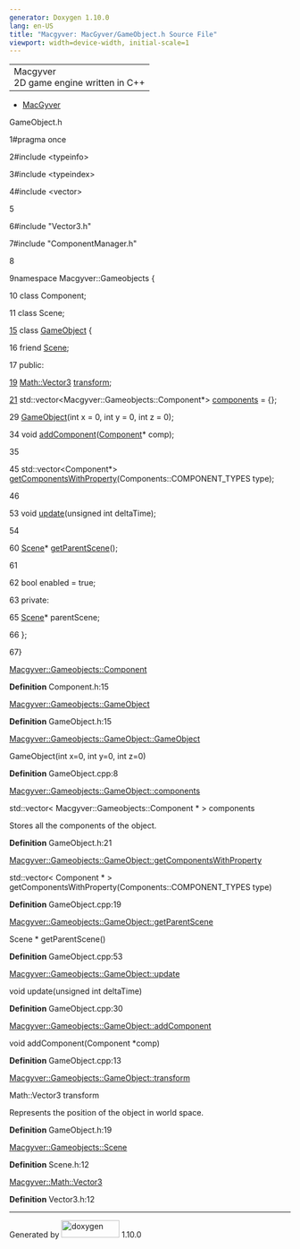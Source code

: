 ```yaml
---
generator: Doxygen 1.10.0
lang: en-US
title: "Macgyver: MacGyver/GameObject.h Source File"
viewport: width=device-width, initial-scale=1
---
```


<div id="top">

<div id="titlearea">

<table data-cellspacing="0" data-cellpadding="0">
<colgroup>
<col style="width: 100%" />
</colgroup>
<tbody>
<tr id="projectrow" class="odd">
<td id="projectalign"><div id="projectname">
Macgyver
</div>
<div id="projectbrief">
2D game engine written in C++
</div></td>
</tr>
</tbody>
</table>

</div>

<div id="main-nav">

</div>

<div id="nav-path" class="navpath">

- <a href="dir_e610925873bfe0bf19b07ca2b4f6d40b.html"
  class="el">MacGyver</a>

</div>

</div>

<div class="header">

<div class="headertitle">

<div class="title">

GameObject.h

</div>

</div>

</div>

<div class="contents">

<div class="fragment">

<div class="line">

<span id="l00001"></span><span class="lineno">
1</span><span class="preprocessor">\#pragma once</span>

</div>

<div class="line">

<span id="l00002"></span><span class="lineno">
2</span><span class="preprocessor">\#include \<typeinfo\></span>

</div>

<div class="line">

<span id="l00003"></span><span class="lineno">
3</span><span class="preprocessor">\#include \<typeindex\></span>

</div>

<div class="line">

<span id="l00004"></span><span class="lineno">
4</span><span class="preprocessor">\#include \<vector\></span>

</div>

<div class="line">

<span id="l00005"></span><span class="lineno"> 5</span>

</div>

<div class="line">

<span id="l00006"></span><span class="lineno">
6</span><span class="preprocessor">\#include "Vector3.h"</span>

</div>

<div class="line">

<span id="l00007"></span><span class="lineno">
7</span><span class="preprocessor">\#include "ComponentManager.h"</span>

</div>

<div class="line">

<span id="l00008"></span><span class="lineno"> 8</span>

</div>

<div class="line">

<span id="l00009"></span><span class="lineno">
9</span><span class="keyword">namespace </span>Macgyver::Gameobjects {

</div>

<div class="line">

<span id="l00010"></span><span class="lineno"> 10</span>
<span class="keyword">class </span>Component;

</div>

<div class="line">

<span id="l00011"></span><span class="lineno"> 11</span>
<span class="keyword">class </span>Scene;

</div>

<div id="foldopen00015" class="foldopen" data-start="{" end="};">

<div class="line">

<span id="l00015"></span><span class="lineno">
<a href="class_macgyver_1_1_gameobjects_1_1_game_object.html"
class="line">15</a></span> <span class="keyword">class
</span><a href="class_macgyver_1_1_gameobjects_1_1_game_object.html"
class="code hl_class">GameObject</a> {

</div>

<div class="line">

<span id="l00016"></span><span class="lineno"> 16</span>
<span class="keyword">friend</span>
<a href="class_macgyver_1_1_gameobjects_1_1_scene.html"
class="code hl_class">Scene</a>;

</div>

<div class="line">

<span id="l00017"></span><span class="lineno"> 17</span>
<span class="keyword">public</span>:

</div>

<div class="line">

<span id="l00019"></span><span class="lineno"> <a
href="class_macgyver_1_1_gameobjects_1_1_game_object.html#adad86c5feb1cd727e4919727348b659c"
class="line">19</a></span>
<a href="class_macgyver_1_1_math_1_1_vector3.html"
class="code hl_class">Math::Vector3</a> <a
href="class_macgyver_1_1_gameobjects_1_1_game_object.html#adad86c5feb1cd727e4919727348b659c"
class="code hl_variable">transform</a>;

</div>

<div class="line">

<span id="l00021"></span><span class="lineno"> <a
href="class_macgyver_1_1_gameobjects_1_1_game_object.html#a526e591b65196a1af90d294db7306c39"
class="line">21</a></span>
std::vector\<Macgyver::Gameobjects::Component\*\> <a
href="class_macgyver_1_1_gameobjects_1_1_game_object.html#a526e591b65196a1af90d294db7306c39"
class="code hl_variable">components</a> = {};

</div>

<div class="line">

<span id="l00029"></span><span class="lineno"> 29</span> <a
href="class_macgyver_1_1_gameobjects_1_1_game_object.html#a0273c889cea933c2fd9eaba9104f8cb8"
class="code hl_function">GameObject</a>(<span class="keywordtype">int</span>
x = 0, <span class="keywordtype">int</span> y = 0,
<span class="keywordtype">int</span> z = 0);

</div>

<div class="line">

<span id="l00034"></span><span class="lineno"> 34</span>
<span class="keywordtype">void</span> <a
href="class_macgyver_1_1_gameobjects_1_1_game_object.html#aa2748c9b76c5d316ebea2731cc2ddcbf"
class="code hl_function">addComponent</a>(<a href="class_macgyver_1_1_gameobjects_1_1_component.html"
class="code hl_class">Component</a>\* comp);

</div>

<div class="line">

<span id="l00035"></span><span class="lineno"> 35</span>

</div>

<div class="line">

<span id="l00045"></span><span class="lineno"> 45</span>
std::vector\<Component\*\> <a
href="class_macgyver_1_1_gameobjects_1_1_game_object.html#a6947bfb7c95b76e590a285c39b29f91d"
class="code hl_function">getComponentsWithProperty</a>(Components::COMPONENT_TYPES
type);

</div>

<div class="line">

<span id="l00046"></span><span class="lineno"> 46</span>

</div>

<div class="line">

<span id="l00053"></span><span class="lineno"> 53</span>
<span class="keywordtype">void</span> <a
href="class_macgyver_1_1_gameobjects_1_1_game_object.html#a6ffd10b6c9510d1f9ea502017d6d92ef"
class="code hl_function">update</a>(<span class="keywordtype">unsigned</span>
<span class="keywordtype">int</span> deltaTime);

</div>

<div class="line">

<span id="l00054"></span><span class="lineno"> 54</span>

</div>

<div class="line">

<span id="l00060"></span><span class="lineno"> 60</span>
<a href="class_macgyver_1_1_gameobjects_1_1_scene.html"
class="code hl_class">Scene</a>\* <a
href="class_macgyver_1_1_gameobjects_1_1_game_object.html#a6be9d2a46c2b8432494ded09f7c93e06"
class="code hl_function">getParentScene</a>();

</div>

<div class="line">

<span id="l00061"></span><span class="lineno"> 61</span>

</div>

<div class="line">

<span id="l00062"></span><span class="lineno"> 62</span>
<span class="keywordtype">bool</span> enabled =
<span class="keyword">true</span>;

</div>

<div class="line">

<span id="l00063"></span><span class="lineno"> 63</span>
<span class="keyword">private</span>:

</div>

<div class="line">

<span id="l00065"></span><span class="lineno"> 65</span>
<a href="class_macgyver_1_1_gameobjects_1_1_scene.html"
class="code hl_class">Scene</a>\* parentScene;

</div>

<div class="line">

<span id="l00066"></span><span class="lineno"> 66</span> };

</div>

</div>

<div class="line">

<span id="l00067"></span><span class="lineno"> 67</span>}

</div>

<div id="aclass_macgyver_1_1_gameobjects_1_1_component_html"
class="ttc">

<div class="ttname">

[Macgyver::Gameobjects::Component](class_macgyver_1_1_gameobjects_1_1_component.html)

</div>

<div class="ttdef">

**Definition** Component.h:15

</div>

</div>

<div id="aclass_macgyver_1_1_gameobjects_1_1_game_object_html"
class="ttc">

<div class="ttname">

[Macgyver::Gameobjects::GameObject](class_macgyver_1_1_gameobjects_1_1_game_object.html)

</div>

<div class="ttdef">

**Definition** GameObject.h:15

</div>

</div>

<div id="aclass_macgyver_1_1_gameobjects_1_1_game_object_html_a0273c889cea933c2fd9eaba9104f8cb8"
class="ttc">

<div class="ttname">

[Macgyver::Gameobjects::GameObject::GameObject](class_macgyver_1_1_gameobjects_1_1_game_object.html#a0273c889cea933c2fd9eaba9104f8cb8)

</div>

<div class="ttdeci">

GameObject(int x=0, int y=0, int z=0)

</div>

<div class="ttdef">

**Definition** GameObject.cpp:8

</div>

</div>

<div id="aclass_macgyver_1_1_gameobjects_1_1_game_object_html_a526e591b65196a1af90d294db7306c39"
class="ttc">

<div class="ttname">

[Macgyver::Gameobjects::GameObject::components](class_macgyver_1_1_gameobjects_1_1_game_object.html#a526e591b65196a1af90d294db7306c39)

</div>

<div class="ttdeci">

std::vector\< Macgyver::Gameobjects::Component \* \> components

</div>

<div class="ttdoc">

Stores all the components of the object.

</div>

<div class="ttdef">

**Definition** GameObject.h:21

</div>

</div>

<div id="aclass_macgyver_1_1_gameobjects_1_1_game_object_html_a6947bfb7c95b76e590a285c39b29f91d"
class="ttc">

<div class="ttname">

[Macgyver::Gameobjects::GameObject::getComponentsWithProperty](class_macgyver_1_1_gameobjects_1_1_game_object.html#a6947bfb7c95b76e590a285c39b29f91d)

</div>

<div class="ttdeci">

std::vector\< Component \* \>
getComponentsWithProperty(Components::COMPONENT_TYPES type)

</div>

<div class="ttdef">

**Definition** GameObject.cpp:19

</div>

</div>

<div id="aclass_macgyver_1_1_gameobjects_1_1_game_object_html_a6be9d2a46c2b8432494ded09f7c93e06"
class="ttc">

<div class="ttname">

[Macgyver::Gameobjects::GameObject::getParentScene](class_macgyver_1_1_gameobjects_1_1_game_object.html#a6be9d2a46c2b8432494ded09f7c93e06)

</div>

<div class="ttdeci">

Scene \* getParentScene()

</div>

<div class="ttdef">

**Definition** GameObject.cpp:53

</div>

</div>

<div id="aclass_macgyver_1_1_gameobjects_1_1_game_object_html_a6ffd10b6c9510d1f9ea502017d6d92ef"
class="ttc">

<div class="ttname">

[Macgyver::Gameobjects::GameObject::update](class_macgyver_1_1_gameobjects_1_1_game_object.html#a6ffd10b6c9510d1f9ea502017d6d92ef)

</div>

<div class="ttdeci">

void update(unsigned int deltaTime)

</div>

<div class="ttdef">

**Definition** GameObject.cpp:30

</div>

</div>

<div id="aclass_macgyver_1_1_gameobjects_1_1_game_object_html_aa2748c9b76c5d316ebea2731cc2ddcbf"
class="ttc">

<div class="ttname">

[Macgyver::Gameobjects::GameObject::addComponent](class_macgyver_1_1_gameobjects_1_1_game_object.html#aa2748c9b76c5d316ebea2731cc2ddcbf)

</div>

<div class="ttdeci">

void addComponent(Component \*comp)

</div>

<div class="ttdef">

**Definition** GameObject.cpp:13

</div>

</div>

<div id="aclass_macgyver_1_1_gameobjects_1_1_game_object_html_adad86c5feb1cd727e4919727348b659c"
class="ttc">

<div class="ttname">

[Macgyver::Gameobjects::GameObject::transform](class_macgyver_1_1_gameobjects_1_1_game_object.html#adad86c5feb1cd727e4919727348b659c)

</div>

<div class="ttdeci">

Math::Vector3 transform

</div>

<div class="ttdoc">

Represents the position of the object in world space.

</div>

<div class="ttdef">

**Definition** GameObject.h:19

</div>

</div>

<div id="aclass_macgyver_1_1_gameobjects_1_1_scene_html" class="ttc">

<div class="ttname">

[Macgyver::Gameobjects::Scene](class_macgyver_1_1_gameobjects_1_1_scene.html)

</div>

<div class="ttdef">

**Definition** Scene.h:12

</div>

</div>

<div id="aclass_macgyver_1_1_math_1_1_vector3_html" class="ttc">

<div class="ttname">

[Macgyver::Math::Vector3](class_macgyver_1_1_math_1_1_vector3.html)

</div>

<div class="ttdef">

**Definition** Vector3.h:12

</div>

</div>

</div>

</div>

------------------------------------------------------------------------

<span class="small">Generated
by [<img src="doxygen.svg" class="footer" width="104" height="31"
alt="doxygen" />](https://www.doxygen.org/index.html) 1.10.0</span>
